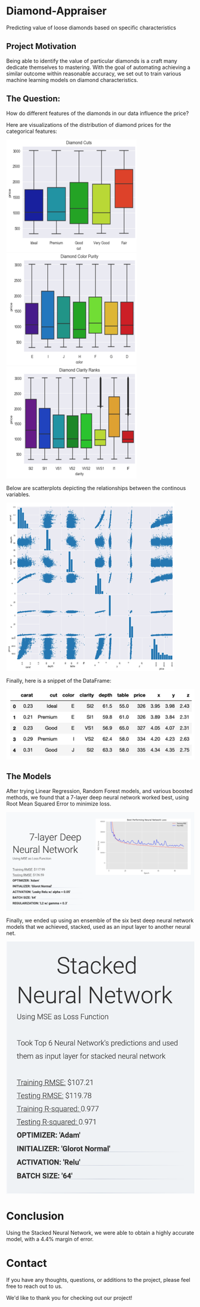 # Diamond-Appraiser

Predicting value of loose diamonds based on specific characteristics


## Project Motivation

Being able to identify the value of particular diamonds is a craft many dedicate themselves to mastering. With the goal of automating achieving a similar outcome within reasonable accuracy, we set out to train various machine learning models on diamond characteristics.


## The Question: 

How do different features of the diamonds in our data influence the price?

Here are visualizations of the distribution of diamond prices for the categorical features:

<img src="https://github.com/reubenkavalov/Diamond-Appraiser/blob/master/img/cuts.png" width="350" height="300">
<img src="https://github.com/reubenkavalov/Diamond-Appraiser/blob/master/img/color.png" width="350" height="300">
<img src="https://github.com/reubenkavalov/Diamond-Appraiser/blob/master/img/clarity.png" width="350" height="300">

Below are scatterplots depicting the relationships between the continous variables.

<img src="https://github.com/reubenkavalov/Diamond-Appraiser/blob/master/img/scatter.png" width="450" height="450">

Finally, here is a snippet of the DataFrame:

![DataFrame](img/dataframe.png)

## The Models

After trying Linear Regression, Random Forest models, and various boosted methods, we found that a 7-layer deep neural network worked best, using Root Mean Squared Error to minimize loss. 

![7-Layer Deep Neural Network](img/7layernn.png)

Finally, we ended up using an ensemble of the six best deep neural network models that we achieved, stacked, used as an input layer to another neural net.

![Stacked Deep Neural Network](img/stackednn.png)


# Conclusion

Using the Stacked Neural Network, we were able to obtain a highly accurate model, with a 4.4% margin of error.


# Contact

If you have any thoughts, questions, or additions to the project, please feel free to reach out to us. 

We'd like to thank you for checking out our project!


